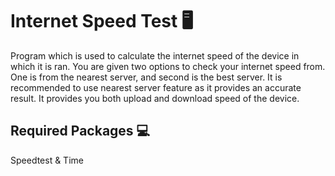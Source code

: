 # Internet Speed Test 🖥
Program which is used to calculate the internet speed of the device in which it is ran. You are given two options to check your internet speed from. One is from the nearest server, and second is the best server. It is recommended to use nearest server feature as it provides an accurate result. It provides you both upload and download speed of the device.

## Required Packages 💻
Speedtest & Time
